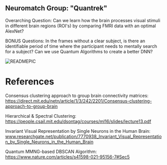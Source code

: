 ##                                                                                  Neuromatch Group: "Quantrek"
Overarching Question: Can we learn how the brain processes visual stimuli in different brain regions (ROI's) by comparing FMRI data with an optimal AlexNet? 

BONUS Questions: In the frames without a clear subject, is there an identifiable period of time where the participant needs to mentally search for a subject? 
Can we use Quantum Algorithms to create a better DNN? 

![READMEPIC](https://github.com/user-attachments/assets/0bb9839a-be3b-4eec-836f-c42f749a124a)

# References
Consensus clustering approach to group brain connectivity matrices: https://direct.mit.edu/netn/article/1/3/242/2201/Consensus-clustering-approach-to-group-brain 

Hierarchical & Spectral Clustering: https://people.csail.mit.edu/dsontag/courses/ml16/slides/lecture13.pdf

Invariant Visual Representation by Single Neurons in the Human Brain: www.researchgate.net/publication/7770938_Invariant_Visual_Representation_by_Single_Neurons_in_the_Human_Brain 

Quantum MMNG-based DBSCAN Algorithm: https://www.nature.com/articles/s41598-021-95156-7#Sec5


